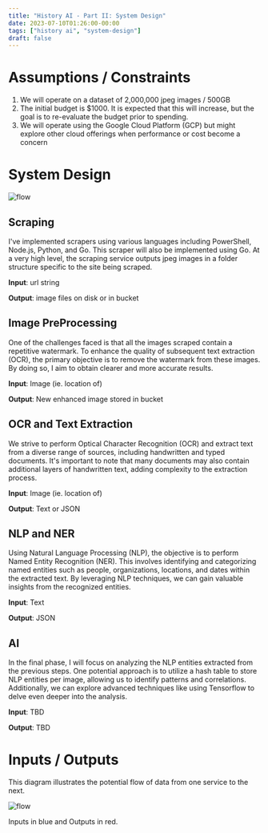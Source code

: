 ```yaml
---
title: "History AI - Part II: System Design"
date: 2023-07-10T01:26:00-00:00
tags: ["history ai", "system-design"]
draft: false
---
```


# Assumptions / Constraints

1. We will operate on a dataset of 2,000,000 jpeg images / 500GB
1. The initial budget is $1000. It is expected that this will increase, but the goal is to re-evaluate the budget prior to spending.
1. We will operate using the Google Cloud Platform (GCP) but might explore other cloud offerings when performance or cost become a concern

# System Design

![flow](/images/hai-system-breakdown.svg)

## Scraping

I've implemented scrapers using various languages including PowerShell, Node.js, Python, and Go. This scraper will also be implemented using Go. At a very high level, the scraping service outputs jpeg images in a folder structure specific to the site being scraped.

**Input**: url string

**Output**: image files on disk or in bucket

## Image PreProcessing

One of the challenges faced is that all the images scraped contain a repetitive watermark. To enhance the quality of subsequent text extraction (OCR), the primary objective is to remove the watermark from these images. By doing so, I aim to obtain clearer and more accurate results.

**Input**: Image (ie. location of)

**Output**: New enhanced image stored in bucket

## OCR and Text Extraction

We strive to perform Optical Character Recognition (OCR) and extract text from a diverse range of sources, including handwritten and typed documents. It's important to note that many documents may also contain additional layers of handwritten text, adding complexity to the extraction process.

**Input**: Image (ie. location of)

**Output**: Text or JSON

## NLP and NER

Using Natural Language Processing (NLP), the objective is to perform Named Entity Recognition (NER). This involves identifying and categorizing named entities such as people, organizations, locations, and dates within the extracted text. By leveraging NLP techniques, we can gain valuable insights from the recognized entities.

**Input**: Text

**Output**: JSON

## AI

In the final phase, I will focus on analyzing the NLP entities extracted from the previous steps. One potential approach is to utilize a hash table to store NLP entities per image, allowing us to identify patterns and correlations. Additionally, we can explore advanced techniques like using Tensorflow to delve even deeper into the analysis.

**Input**: TBD

**Output**: TBD

# Inputs / Outputs

This diagram illustrates the potential flow of data from one service to the next.

![flow](/images/hai-system-breakdown-i_o.svg)

Inputs in blue and Outputs in red.

